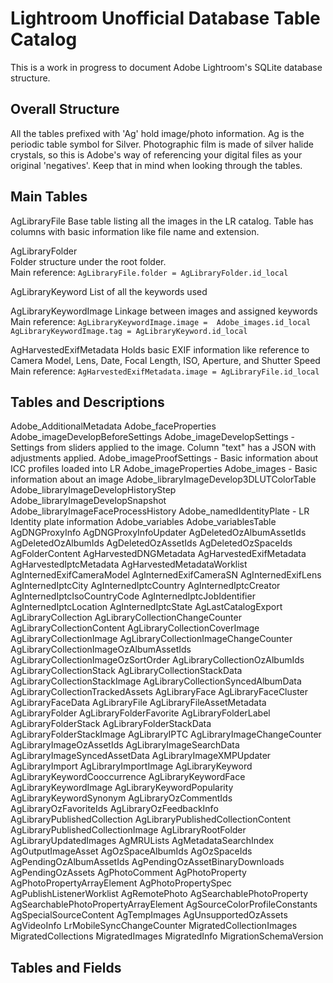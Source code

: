 # Lightroom Unofficial Database Table Catalog

This is a work in progress to document Adobe Lightroom's SQLite database structure.

## Overall Structure

All the tables prefixed with 'Ag' hold image/photo information. Ag is the periodic table symbol for Silver. Photographic film is made of silver halide crystals, so this is Adobe's way of referencing your digital files as your original 'negatives'. Keep that in mind when looking through the tables.

## Main Tables

AgLibraryFile
	Base table listing all the images in the LR catalog. Table has columns with basic information like file name and extension.

AgLibraryFolder\
	Folder structure under the root folder.\
	Main reference: ```AgLibraryFile.folder = AgLibraryFolder.id_local```

AgLibraryKeyword
	List of all the keywords used

AgLibraryKeywordImage
	Linkage between images and assigned keywords
	Main reference: ```AgLibraryKeywordImage.image =  Adobe_images.id_local``` ```AgLibraryKeywordImage.tag = AgLibraryKeyword.id_local```

AgHarvestedExifMetadata
	Holds basic EXIF information like reference to Camera Model, Lens, Date, Focal Length, ISO, Aperture, and Shutter Speed
	Main reference: ```AgHarvestedExifMetadata.image = AgLibraryFile.id_local```



## Tables and Descriptions

Adobe_AdditionalMetadata
Adobe_faceProperties
Adobe_imageDevelopBeforeSettings
Adobe_imageDevelopSettings - Settings from sliders applied to the image. Column "text" has a JSON with adjustments applied.
Adobe_imageProofSettings - Basic information about ICC profiles loaded into LR
Adobe_imageProperties
Adobe_images - Basic information about an image
Adobe_libraryImageDevelop3DLUTColorTable
Adobe_libraryImageDevelopHistoryStep
Adobe_libraryImageDevelopSnapshot
Adobe_libraryImageFaceProcessHistory
Adobe_namedIdentityPlate - LR Identity plate information
Adobe_variables
Adobe_variablesTable
AgDNGProxyInfo
AgDNGProxyInfoUpdater
AgDeletedOzAlbumAssetIds
AgDeletedOzAlbumIds
AgDeletedOzAssetIds
AgDeletedOzSpaceIds
AgFolderContent
AgHarvestedDNGMetadata
AgHarvestedExifMetadata
AgHarvestedIptcMetadata
AgHarvestedMetadataWorklist
AgInternedExifCameraModel
AgInternedExifCameraSN
AgInternedExifLens
AgInternedIptcCity
AgInternedIptcCountry
AgInternedIptcCreator
AgInternedIptcIsoCountryCode
AgInternedIptcJobIdentifier
AgInternedIptcLocation
AgInternedIptcState
AgLastCatalogExport
AgLibraryCollection
AgLibraryCollectionChangeCounter
AgLibraryCollectionContent
AgLibraryCollectionCoverImage
AgLibraryCollectionImage
AgLibraryCollectionImageChangeCounter
AgLibraryCollectionImageOzAlbumAssetIds
AgLibraryCollectionImageOzSortOrder
AgLibraryCollectionOzAlbumIds
AgLibraryCollectionStack
AgLibraryCollectionStackData
AgLibraryCollectionStackImage
AgLibraryCollectionSyncedAlbumData
AgLibraryCollectionTrackedAssets
AgLibraryFace
AgLibraryFaceCluster
AgLibraryFaceData
AgLibraryFile
AgLibraryFileAssetMetadata
AgLibraryFolder
AgLibraryFolderFavorite
AgLibraryFolderLabel
AgLibraryFolderStack
AgLibraryFolderStackData
AgLibraryFolderStackImage
AgLibraryIPTC
AgLibraryImageChangeCounter
AgLibraryImageOzAssetIds
AgLibraryImageSearchData
AgLibraryImageSyncedAssetData
AgLibraryImageXMPUpdater
AgLibraryImport
AgLibraryImportImage
AgLibraryKeyword
AgLibraryKeywordCooccurrence
AgLibraryKeywordFace
AgLibraryKeywordImage
AgLibraryKeywordPopularity
AgLibraryKeywordSynonym
AgLibraryOzCommentIds
AgLibraryOzFavoriteIds
AgLibraryOzFeedbackInfo
AgLibraryPublishedCollection
AgLibraryPublishedCollectionContent
AgLibraryPublishedCollectionImage
AgLibraryRootFolder
AgLibraryUpdatedImages
AgMRULists
AgMetadataSearchIndex
AgOutputImageAsset
AgOzSpaceAlbumIds
AgOzSpaceIds
AgPendingOzAlbumAssetIds
AgPendingOzAssetBinaryDownloads
AgPendingOzAssets
AgPhotoComment
AgPhotoProperty
AgPhotoPropertyArrayElement
AgPhotoPropertySpec
AgPublishListenerWorklist
AgRemotePhoto
AgSearchablePhotoProperty
AgSearchablePhotoPropertyArrayElement
AgSourceColorProfileConstants
AgSpecialSourceContent
AgTempImages
AgUnsupportedOzAssets
AgVideoInfo
LrMobileSyncChangeCounter
MigratedCollectionImages
MigratedCollections
MigratedImages
MigratedInfo
MigrationSchemaVersion

## Tables and Fields
